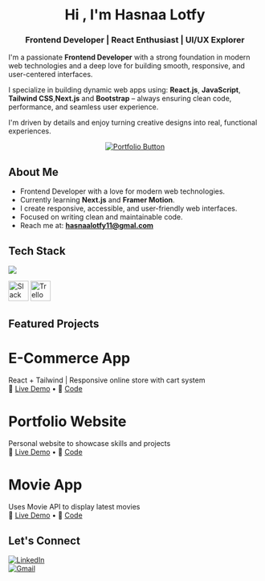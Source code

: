 <h1 align="center">Hi , I'm Hasnaa Lotfy</h1>
<h3 align="center">Frontend Developer | React Enthusiast | UI/UX Explorer</h3>

 I'm a passionate **Frontend Developer** with a strong foundation in modern web technologies and a deep love for building smooth, responsive, and user-centered interfaces.

 I specialize in building dynamic web apps using:
**React.js**, **JavaScript**, **Tailwind CSS**,**Next.js** and **Bootstrap** – always ensuring clean code, performance, and seamless user experience.

 I'm driven by details and enjoy turning creative designs into real, functional experiences.


<p align="center">
  <a href="https://portfoliohasnaa.netlify.app/" target="_blank">
    <img src="https://img.shields.io/badge/Open%20Portfolio-000000?style=for-the-badge&logo=githubpages&logoColor=white" alt="Portfolio Button"/>
  </a>
</p>





##  About Me

-  Frontend Developer with a love for modern web technologies.
-  Currently learning **Next.js** and **Framer Motion**.
-  I create responsive, accessible, and user-friendly web interfaces.
-  Focused on writing clean and maintainable code.
-  Reach me at: **hasnaalotfy11@gmal.com**


##  Tech Stack

<p>
  <img src="https://skillicons.dev/icons?i=html,css,js,react,tailwind,bootstrap,git,github,vscode" />
</p>
<p>
  <img src="https://cdn.jsdelivr.net/gh/devicons/devicon/icons/slack/slack-original.svg" width="40" height="40" alt="Slack" />
  <img src="https://cdn.jsdelivr.net/gh/devicons/devicon/icons/trello/trello-plain.svg" width="40" height="40" alt="Trello" />





 
</p>




##  Featured Projects

# E-Commerce App  
React + Tailwind | Responsive online store with cart system  
🔗 [Live Demo](https://ecommerce-hasnaa.vercel.app) • 🔗 [Code](https://github.com/hasnaa-lotfy/ecommerce-app)



# Portfolio Website  
Personal website to showcase skills and projects  
🔗 [Live Demo](https://hasnaa-portfolio.vercel.app) • 🔗 [Code](https://github.com/hasnaa-lotfy/portfolio)


# Movie App  
Uses Movie API to display latest movies  
🔗 [Live Demo](https://movie-hasnaa.vercel.app) • 🔗 [Code](https://github.com/hasnaa-lotfy/movie-app)


## Let's Connect

[![LinkedIn](https://img.shields.io/badge/LinkedIn-blue?logo=linkedin&style=for-the-badge)](https://www.linkedin.com/in/hasnaa-lotfy)  
[![Gmail](https://img.shields.io/badge/Gmail-red?logo=gmail&style=for-the-badge)](mailto:hasnaa.frontend@gmail.com)














